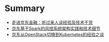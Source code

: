# Summary

* [走进京东金融：听过来人谈经验及技术干货](A20170215.md)
* [京东基于Spark的风控系统架构实践和技术细节](A20160829.md)
* [京东从OpenStack切换到Kubernetes的经验之谈](A20170227.md)

